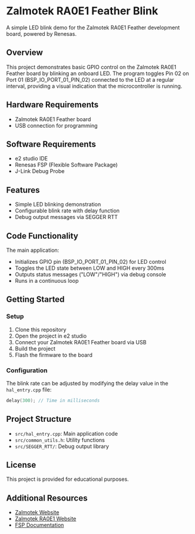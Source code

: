 # Zalmotek RA0E1 Feather Blink

A simple LED blink demo for the Zalmotek RA0E1 Feather development board, powered by Renesas.

## Overview

This project demonstrates basic GPIO control on the Zalmotek RA0E1 Feather board by blinking an onboard LED. The program toggles Pin 02 on Port 01 (BSP_IO_PORT_01_PIN_02) connected to the LED at a regular interval, providing a visual indication that the microcontroller is running.

## Hardware Requirements

- Zalmotek RA0E1 Feather board 
- USB connection for programming

## Software Requirements

- e2 studio IDE
- Renesas FSP (Flexible Software Package)
- J-Link Debug Probe

## Features

- Simple LED blinking demonstration
- Configurable blink rate with delay function
- Debug output messages via SEGGER RTT

## Code Functionality

The main application:
- Initializes GPIO pin (BSP_IO_PORT_01_PIN_02) for LED control
- Toggles the LED state between LOW and HIGH every 300ms
- Outputs status messages ("LOW"/"HIGH") via debug console
- Runs in a continuous loop

## Getting Started

### Setup

1. Clone this repository
2. Open the project in e2 studio
3. Connect your Zalmotek RA0E1 Feather board via USB
4. Build the project
5. Flash the firmware to the board

### Configuration

The blink rate can be adjusted by modifying the delay value in the `hal_entry.cpp` file:

```c
delay(300); // Time in milliseconds
```

## Project Structure

- `src/hal_entry.cpp`: Main application code
- `src/common_utils.h`: Utility functions
- `src/SEGGER_RTT/`: Debug output library

## License

This project is provided for educational purposes.

## Additional Resources

- [Zalmotek Website](https://zalmotek.com)
- [Zalmotek RA0E1 Website](https://zalmotek.com/products/RA0E1-Feather-SoM/)
- [FSP Documentation](https://www.renesas.com/us/en/software-tool/flexible-software-package-fsp) 
